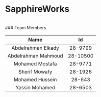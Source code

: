 # SapphireWorks
<br/>
### Team Members

|        Name        |    Id   |
|:------------------:|:-------:|
| Abdelrahman Elkady | 28-9799 |
| Abdelrahman Mahmoud| 28-10500|
| Mohamed Mostafa    | 28-9771 |
| Sherif Mowafy      | 28-1926 |
| Mohamed Hussein    | 28-643  |
| Yassin Mohamed     | 28-6503 |
